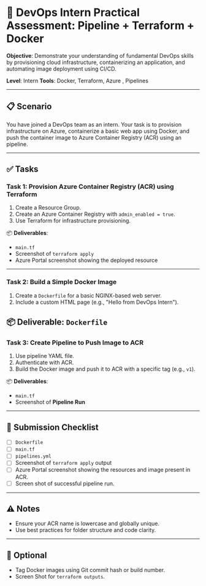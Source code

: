 # 🧪 DevOps Intern Practical Assessment: Pipeline + Terraform + Docker

**Objective**: Demonstrate your understanding of fundamental DevOps skills by provisioning cloud infrastructure, containerizing an application, and automating image deployment using CI/CD.

**Level**: Intern
**Tools**: Docker, Terraform, Azure , Pipelines

---

## 📋 Scenario

You have joined a DevOps team as an intern. Your task is to provision infrastructure on Azure, containerize a basic web app using Docker, and push the container image to Azure Container Registry (ACR) using an pipeline.

---

## ✅ Tasks

### Task 1: Provision Azure Container Registry (ACR) using Terraform

1. Create a Resource Group.
2. Create an Azure Container Registry with `admin_enabled = true`.
3. Use Terraform for infrastructure provisioning.

📦 **Deliverables**:
- `main.tf`
- Screenshot of `terraform apply`
- Azure Portal screenshot showing the deployed resource


---

### Task 2: Build a Simple Docker Image 

1. Create a `Dockerfile` for a basic NGINX-based web server.
2. Include a custom HTML page (e.g., "Hello from DevOps Intern").

📦 **Deliverable**: `Dockerfile`
---

### Task 3: Create Pipeline to Push Image to ACR 

1. Use pipeline YAML file.
2. Authenticate with ACR.
3. Build the Docker image and push it to ACR with a specific tag (e.g., `v1`).

📦 **Deliverables**:
- `main.tf`
- Screenshot of **Pipeline Run**

---

## 📂 Submission Checklist

- [ ] `Dockerfile`
- [ ] `main.tf`
- [ ] `pipelines.yml`
- [ ] Screenshot of `terraform apply` output
- [ ] Azure Portal screenshot showing the resources and image present in ACR.
- [ ] Screen shot of successful pipeline run.

---

## ⚠️ Notes

- Ensure your ACR name is lowercase and globally unique.
- Use best practices for folder structure and code clarity.

---

## 🏁 Optional

- Tag Docker images using Git commit hash or build number.
- Screen Shot for `terraform outputs`.
